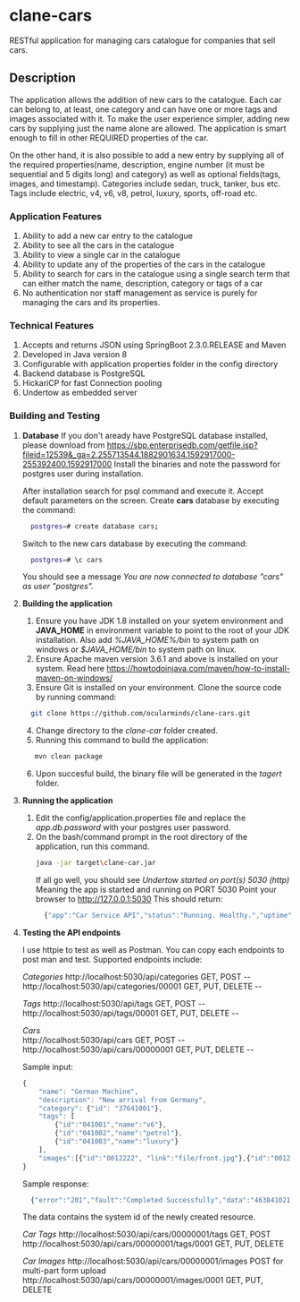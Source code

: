 # clane-cars 

RESTful application for managing cars catalogue for companies that sell cars.
 
## Description 
The application allows the addition of new cars to the catalogue. Each car can belong to, at
least, one category and can have one or more tags and images associated with it.
To make the user experience simpler, adding new cars by supplying just
the name alone are allowed. The application is smart enough to fill in other REQUIRED properties
of the car.

On the other hand, it is also possible to add a new entry by supplying all of the
required properties(name, description, engine number (it must be sequential and 5 digits long) and category)
as well as optional fields(tags, images, and timestamp).
Categories include sedan, truck, tanker, bus etc.
Tags include electric, v4, v6, v8, petrol, luxury, sports, off-road etc.

### Application Features
1. Ability to add a new car entry to the catalogue
2. Ability to see all the cars in the catalogue
3. Ability to view a single car in the catalogue
4. Ability to update any of the properties of the cars in the catalogue
5. Ability to search for cars in the catalogue using a single search term that can either
match the name, description, category or tags of a car
6. No authentication nor staff management as service is purely for managing the cars and its properties.

### Technical Features
1. Accepts and returns JSON using SpringBoot 2.3.0.RELEASE and Maven
2. Developed in Java version 8
3. Configurable with application properties folder in the config directory
4. Backend database is PostgreSQL
5. HickariCP for fast Connection pooling
6. Undertow as embedded server

### Building and Testing
1. **Database** 
   If you don't aready have PostgreSQL database installed, please download from https://sbp.enterprisedb.com/getfile.jsp?fileid=12539&_ga=2.255713544.1882901634.1592917000-255392400.1592917000
   Install the binaries and note the password for postgres user during installation.
   
   After installation search for psql command and execute it. Accept default parameters on the screen.
   Create **cars** database by executing the command:
   ```bash
     postgres=# create database cars;
   ```
   Switch to the new cars database by executing the command:
   ```bash
     postgres=# \c cars
   ```
   You should see a message _You are now connected to database "cars" as user "postgres"._
   
2. **Building the application**
   1. Ensure you have JDK 1.8 installed on your syetem environment and **JAVA_HOME** in environment variable to point to the root of your JDK installation.
   Also add _%JAVA_HOME%/bin_ to system path on windows or _$JAVA_HOME/bin_ to system path on linux.
   2. Ensure Apache maven version 3.6.1 and above is installed on your system. Read here https://howtodoinjava.com/maven/how-to-install-maven-on-windows/
   3. Ensure Git is installed on your environment. Clone the source code by running command:
   ```bash
     git clone https://github.com/ocularminds/clane-cars.git
   ```
   4. Change directory to the _clane-car_ folder created.
   5. Running this command to build the application:
   ```bash
      mvn clean package
   ```
   6. Upon succesful build, the binary file will be generated in the *tagert* folder.
3. **Running the application**
   1. Edit the config/application.properties file and replace the _app.db.password_ with your postgres user password.
   2. On the bash/command prompt in the root directory of the application, run this command.
      ```bash
      java -jar target\clane-car.jar
      ```
      If all go well, you should see _Undertow started on port(s) 5030 (http)_
      Meaning the app is started and running on PORT 5030
      Point your browser to http://127.0.0.1:5030 This should return:
      ```javascript
        {"app":"Car Service API","status":"Running. Healthy.","uptime":"145secs"}
      ```
4. **Testing the API endpoints**

   I use httpie to test as well as Postman. You can copy each endpoints to post man and test.
   Supported endpoints include:
   
   *Categories*
   http://localhost:5030/api/categories GET, POST --
   http://localhost:5030/api/categories/00001 GET, PUT, DELETE --
   
   *Tags*
   http://localhost:5030/api/tags GET, POST --
   http://localhost:5030/api/tags/00001 GET, PUT, DELETE --
   
   *Cars*   
   http://localhost:5030/api/cars GET, POST --
   http://localhost:5030/api/cars/00000001 GET, PUT, DELETE --
   
   Sample input:
   ```javascript
   {
       "name": "German Machine",
       "description": "New arrival from Germany",
       "category": {"id": "37641001"},
       "tags": [
           {"id":"041001","name":"v6"},
           {"id":"041002","name":"petrol"},
           {"id":"041003","name":"luxury"}
       ],
       "images":[{"id":"0012222", "link":"file/front.jpg"},{"id":"0012224", "link":"files/back.jpg"},{"id":"0012223", "link":"files/rear.jpg"}]
   }
   ```
   
   Sample response:
   ```javascript
     {"error":"201","fault":"Completed Successfully","data":"46384102170000000001","success":false,"failed":true}
    ```
    The data contains the system id of the newly created resource.
   
   *Car Tags*
   http://localhost:5030/api/cars/00000001/tags GET, POST
   http://localhost:5030/api/cars/00000001/tags/0001 GET, PUT, DELETE
   
   *Car Images*
   http://localhost:5030/api/cars/00000001/images POST for multi-part form upload
   http://localhost:5030/api/cars/00000001/images/0001 GET, PUT, DELETE
   
   